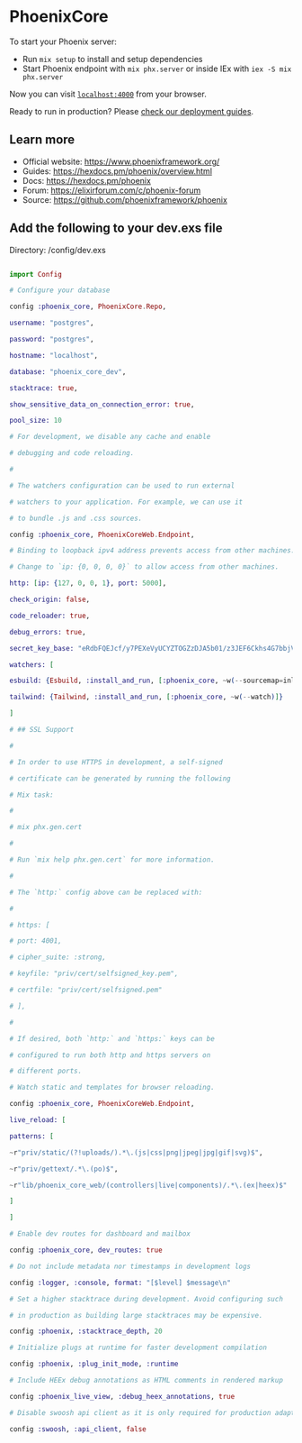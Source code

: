 # PhoenixCore

To start your Phoenix server:

- Run `mix setup` to install and setup dependencies
- Start Phoenix endpoint with `mix phx.server` or inside IEx with `iex -S mix phx.server`

Now you can visit [`localhost:4000`](http://localhost:4000) from your browser.

Ready to run in production? Please [check our deployment guides](https://hexdocs.pm/phoenix/deployment.html).

## Learn more

- Official website: https://www.phoenixframework.org/
- Guides: https://hexdocs.pm/phoenix/overview.html
- Docs: https://hexdocs.pm/phoenix
- Forum: https://elixirforum.com/c/phoenix-forum
- Source: https://github.com/phoenixframework/phoenix

## Add the following to your dev.exs file

Directory: /config/dev.exs

```elixir

import Config

# Configure your database

config :phoenix_core, PhoenixCore.Repo,

username: "postgres",

password: "postgres",

hostname: "localhost",

database: "phoenix_core_dev",

stacktrace: true,

show_sensitive_data_on_connection_error: true,

pool_size: 10

# For development, we disable any cache and enable

# debugging and code reloading.

#

# The watchers configuration can be used to run external

# watchers to your application. For example, we can use it

# to bundle .js and .css sources.

config :phoenix_core, PhoenixCoreWeb.Endpoint,

# Binding to loopback ipv4 address prevents access from other machines.

# Change to `ip: {0, 0, 0, 0}` to allow access from other machines.

http: [ip: {127, 0, 0, 1}, port: 5000],

check_origin: false,

code_reloader: true,

debug_errors: true,

secret_key_base: "eRdbFQEJcf/y7PEXeVyUCYZTOGZzDJA5b01/z3JEF6Ckhs4G7bbjVeg2SDUgxAt9",

watchers: [

esbuild: {Esbuild, :install_and_run, [:phoenix_core, ~w(--sourcemap=inline --watch)]},

tailwind: {Tailwind, :install_and_run, [:phoenix_core, ~w(--watch)]}

]

# ## SSL Support

#

# In order to use HTTPS in development, a self-signed

# certificate can be generated by running the following

# Mix task:

#

# mix phx.gen.cert

#

# Run `mix help phx.gen.cert` for more information.

#

# The `http:` config above can be replaced with:

#

# https: [

# port: 4001,

# cipher_suite: :strong,

# keyfile: "priv/cert/selfsigned_key.pem",

# certfile: "priv/cert/selfsigned.pem"

# ],

#

# If desired, both `http:` and `https:` keys can be

# configured to run both http and https servers on

# different ports.

# Watch static and templates for browser reloading.

config :phoenix_core, PhoenixCoreWeb.Endpoint,

live_reload: [

patterns: [

~r"priv/static/(?!uploads/).*\.(js|css|png|jpeg|jpg|gif|svg)$",

~r"priv/gettext/.*\.(po)$",

~r"lib/phoenix_core_web/(controllers|live|components)/.*\.(ex|heex)$"

]

]

# Enable dev routes for dashboard and mailbox

config :phoenix_core, dev_routes: true

# Do not include metadata nor timestamps in development logs

config :logger, :console, format: "[$level] $message\n"

# Set a higher stacktrace during development. Avoid configuring such

# in production as building large stacktraces may be expensive.

config :phoenix, :stacktrace_depth, 20

# Initialize plugs at runtime for faster development compilation

config :phoenix, :plug_init_mode, :runtime

# Include HEEx debug annotations as HTML comments in rendered markup

config :phoenix_live_view, :debug_heex_annotations, true

# Disable swoosh api client as it is only required for production adapters.

config :swoosh, :api_client, false
```
